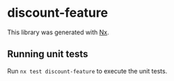 # discount-feature

This library was generated with [Nx](https://nx.dev).

## Running unit tests

Run `nx test discount-feature` to execute the unit tests.
